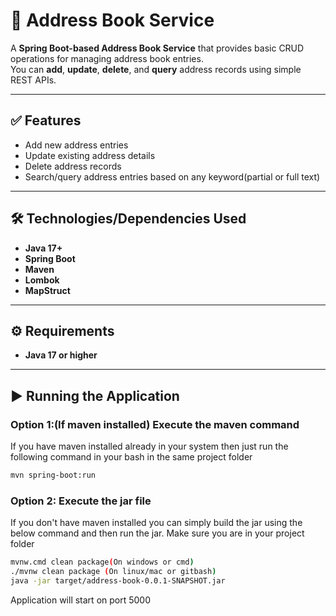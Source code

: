 # 📒 Address Book Service

A **Spring Boot-based Address Book Service** that provides basic CRUD operations for managing address book entries.  
You can **add**, **update**, **delete**, and **query** address records using simple REST APIs.

---

## ✅ Features
- Add new address entries
- Update existing address details
- Delete address records
- Search/query address entries based on any keyword(partial or full text)

---

## 🛠️ Technologies/Dependencies Used
- **Java 17+**
- **Spring Boot**
- **Maven**
- **Lombok**
- **MapStruct**

---

## ⚙️ Requirements
- **Java 17 or higher**

---

## ▶️ Running the Application
### **Option 1:(If maven installed) Execute the maven command**
If you have maven installed already in your system then just run the following command in your bash in the same project folder

```bash
mvn spring-boot:run
```

### **Option 2: Execute the jar file**
If you don't have maven installed you can simply build the jar using the below command and then run the jar.
Make sure you are in your project folder

```bash
mvnw.cmd clean package(On windows or cmd)
./mvnw clean package (On linux/mac or gitbash)
java -jar target/address-book-0.0.1-SNAPSHOT.jar
```
Application will start on port 5000


